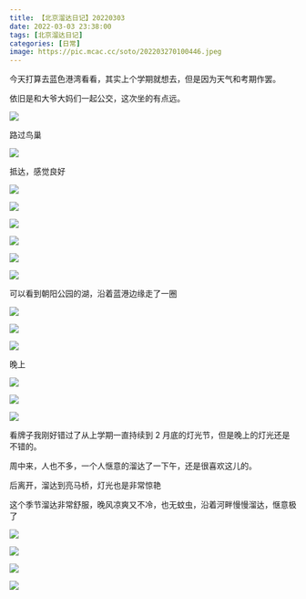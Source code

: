 ```yaml
---
title: 【北京溜达日记】20220303
date: 2022-03-03 23:38:00
tags: [北京溜达日记]
categories: [日常]
image: https://pic.mcac.cc/soto/202203270100446.jpeg
---
```


今天打算去蓝色港湾看看，其实上个学期就想去，但是因为天气和考期作罢。

依旧是和大爷大妈们一起公交，这次坐的有点远。

![](https://pic.mcac.cc/soto/202203270057334.jpeg)

路过鸟巢

![](https://pic.mcac.cc/soto/202203270059565.jpeg)

抵达，感觉良好

![](https://pic.mcac.cc/soto/202203270059161.jpeg)

![](https://pic.mcac.cc/soto/202203270059172.jpeg)

![](https://pic.mcac.cc/soto/202203270059297.jpeg)

![](https://pic.mcac.cc/soto/202203270100503.jpeg)

![](https://pic.mcac.cc/soto/202203270100446.jpeg)

![](https://pic.mcac.cc/soto/202203270100143.jpeg)

可以看到朝阳公园的湖，沿着蓝港边缘走了一圈

![](https://pic.mcac.cc/soto/202203270100936.jpeg)

![](https://pic.mcac.cc/soto/202203270101233.jpeg)

![](https://pic.mcac.cc/soto/202203270101095.jpeg)

晚上

![](https://pic.mcac.cc/soto/202203270101882.jpeg)

![](https://pic.mcac.cc/soto/202203270101690.jpeg)

![](https://pic.mcac.cc/soto/202203270101577.jpeg)

看牌子我刚好错过了从上学期一直持续到 2 月底的灯光节，但是晚上的灯光还是不错的。

周中来，人也不多，一个人惬意的溜达了一下午，还是很喜欢这儿的。

后离开，溜达到亮马桥，灯光也是非常惊艳

这个季节溜达非常舒服，晚风凉爽又不冷，也无蚊虫，沿着河畔慢慢溜达，惬意极了

![](https://pic.mcac.cc/soto/202203270101752.jpeg)

![](https://pic.mcac.cc/soto/202203270104596.jpeg)

![](https://pic.mcac.cc/soto/202203270103686.jpeg)

![](https://pic.mcac.cc/soto/202203270104655.jpeg)
